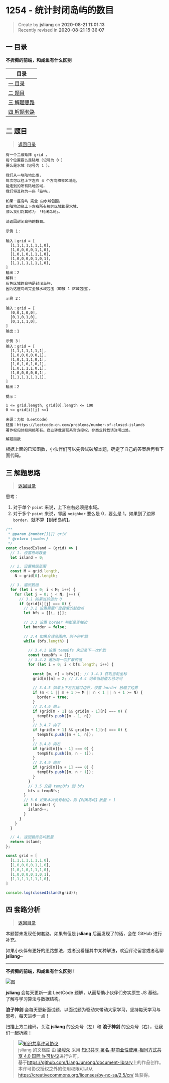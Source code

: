 1254 - 统计封闭岛屿的数目
===

> Create by **jsliang** on **2020-08-21 11:01:13**  
> Recently revised in **2020-08-21 15:36:07**

## <a name="chapter-one" id="chapter-one"></a>一 目录

**不折腾的前端，和咸鱼有什么区别**

| 目录 |
| --- |
| [一 目录](#chapter-one) |
| <a name="catalog-chapter-two" id="catalog-chapter-two"></a>[二 题目](#chapter-two) |
| <a name="catalog-chapter-three" id="catalog-chapter-three"></a>[三 解题思路](#chapter-three) |
| <a name="catalog-chapter-four" id="catalog-chapter-four"></a>[四 解题套路](#chapter-four) |

## <a name="chapter-two" id="chapter-two"></a>二 题目

> [返回目录](#chapter-one)

```
有一个二维矩阵 grid ，
每个位置要么是陆地（记号为 0 ）
要么是水域（记号为 1 ）。

我们从一块陆地出发，
每次可以往上下左右 4 个方向相邻区域走，
能走到的所有陆地区域，
我们将其称为一座「岛屿」。

如果一座岛屿 完全 由水域包围，
即陆地边缘上下左右所有相邻区域都是水域，
那么我们将其称为 「封闭岛屿」。

请返回封闭岛屿的数目。

示例 1：

输入：grid = [
  [1,1,1,1,1,1,1,0],
  [1,0,0,0,0,1,1,0],
  [1,0,1,0,1,1,1,0],
  [1,0,0,0,0,1,0,1],
  [1,1,1,1,1,1,1,0],
]
输出：2
解释：
灰色区域的岛屿是封闭岛屿，
因为这座岛屿完全被水域包围（即被 1 区域包围）。

示例 2：

输入：grid = [
  [0,0,1,0,0],
  [0,1,0,1,0],
  [0,1,1,1,0],
]
输出：1

示例 3：
输入：grid = [
  [1,1,1,1,1,1,1],
  [1,0,0,0,0,0,1],
  [1,0,1,1,1,0,1],
  [1,0,1,0,1,0,1],
  [1,0,1,1,1,0,1],
  [1,0,0,0,0,0,1],
  [1,1,1,1,1,1,1],
]
输出：2

提示：

1 <= grid.length, grid[0].length <= 100
0 <= grid[i][j] <=1

来源：力扣（LeetCode）
链接：https://leetcode-cn.com/problems/number-of-closed-islands
著作权归领扣网络所有。商业转载请联系官方授权，非商业转载请注明出处。
```

```js
解题函数
```

根据上面的已知函数，小伙伴们可以先尝试破解本题，确定了自己的答案后再看下面代码。

## <a name="chapter-three" id="chapter-three"></a>三 解题思路

> [返回目录](#chapter-one)

思考：

1. 对于单个 `point` 来说，上下左右必须是水域。
2. 对于多个 `point` 来说，邻居 `neighbor` 要么是 0，要么是 1。如果到了边界 `border`，就不算【封闭岛屿】。

```js
/**
 * @param {number[][]} grid
 * @return {number}
 */
const closedIsland = (grid) => {
  // 1. 设置岛屿数量
  let island = 0;

  // 2. 设置横纵范围
  const M = grid.length,
    N = grid[0].length;

  // 3. 遍历数组
  for (let i = 0; i < M; i++) {
    for (let j = 0; j < N; j++) {
      // 3.1 如果当前值为 0
      if (grid[i][j] === 0) {
        // 3.2 设置需要广度搜索的起始点
        let bfs = [[i, j]];
       
        // 3.3 设置 border 判断是否触边
        let border = false;
        
        // 3.4 如果合理范围内，则不停扩散
        while (bfs.length) {
          
          // 3.4.1 设置 tempBfs 来记录下一次扩散
          const tempBfs = [];
          // 3.4.2 遍历每一次扩散的值
          for (let i = 0; i < bfs.length; i++) {
            
            const [m, n] = bfs[i]; // 3.4.3 获取当前坐标
            grid[m][n] = 2; // 3.4.4 记录当前值为已访问
            
            // 3.4.5 如果上下左右超过边界，设置 border 触碰了边界
            if (m < 1 || m + 1 >= M || n < 1 || n + 1 >= N) {
              border = true;
            }
            // 3.4.6 向上
            if (grid[m - 1] && grid[m - 1][n] === 0) {
              tempBfs.push([m - 1, n])
            }
            // 3.4.7 向下
            if (grid[m + 1] && grid[m + 1][n] === 0) {
              tempBfs.push([m + 1, n]);
            }
            // 3.4.8 向左
            if (grid[m][n - 1] === 0) {
              tempBfs.push([m, n - 1]);
            }
            // 3.4.9 向右
            if (grid[m][n + 1] === 0) {
              tempBfs.push([m, n + 1]);
            }
          }
          // 3.5 交接 tempBfs 到 bfs
          bfs = tempBfs;
        }
        // 3.6 如果本次没有触边，则【封闭岛屿】数量 + 1
        if (!border) {
          island++;
        }
      }
    }
  }

  // 4. 返回最终岛屿数量
  return island;
};

const grid = [
  [1,1,1,1,1,1,1,0],
  [1,0,0,0,0,1,1,0],
  [1,0,1,0,1,1,1,0],
  [1,0,0,0,0,1,0,1],
  [1,1,1,1,1,1,1,0],
]

console.log(closedIsland(grid));
```

## <a name="chapter-four" id="chapter-four"></a>四 套路分析

> [返回目录](#chapter-one)

本题暂未发现任何套路，如果有但是 **jsliang** 后面发现了的话，会在 GitHub 进行补充。

如果小伙伴有更好的思路想法，或者没看懂其中某种解法，欢迎评论留言或者私聊 **jsliang**~

---

**不折腾的前端，和咸鱼有什么区别！**

![图](https://github.com/LiangJunrong/document-library/blob/master/public-repertory/img/z-index-small.png?raw=true)

**jsliang** 会每天更新一道 LeetCode 题解，从而帮助小伙伴们夯实原生 JS 基础，了解与学习算法与数据结构。

**浪子神剑** 会每天更新面试题，以面试题为驱动来带动大家学习，坚持每天学习与思考，每天进步一点！

扫描上方二维码，关注 **jsliang** 的公众号（左）和 **浪子神剑** 的公众号（右），让我们一起折腾！

> <a rel="license" href="http://creativecommons.org/licenses/by-nc-sa/4.0/"><img alt="知识共享许可协议" style="border-width:0" src="https://i.creativecommons.org/l/by-nc-sa/4.0/88x31.png" /></a><br /><span xmlns:dct="http://purl.org/dc/terms/" property="dct:title">jsliang 的文档库</span> 由 <a xmlns:cc="http://creativecommons.org/ns#" href="https://github.com/LiangJunrong/document-library" property="cc:attributionName" rel="cc:attributionURL">梁峻荣</a> 采用 <a rel="license" href="http://creativecommons.org/licenses/by-nc-sa/4.0/">知识共享 署名-非商业性使用-相同方式共享 4.0 国际 许可协议</a>进行许可。<br />基于<a xmlns:dct="http://purl.org/dc/terms/" href="https://github.com/LiangJunrong/document-library" rel="dct:source">https://github.com/LiangJunrong/document-library</a>上的作品创作。<br />本许可协议授权之外的使用权限可以从 <a xmlns:cc="http://creativecommons.org/ns#" href="https://creativecommons.org/licenses/by-nc-sa/2.5/cn/" rel="cc:morePermissions">https://creativecommons.org/licenses/by-nc-sa/2.5/cn/</a> 处获得。